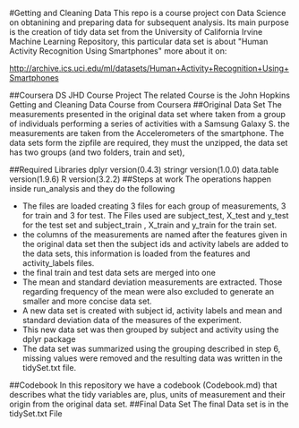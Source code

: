 #Getting and Cleaning Data
This repo is a course project con Data Science on obtanining and preparing data for
subsequent analysis. Its main purpose is the creation of tidy data set from the 
University of California Irvine Machine Learning Repository, this particular data set
is about "Human Activity Recognition Using Smartphones" more about it on:

http://archive.ics.uci.edu/ml/datasets/Human+Activity+Recognition+Using+Smartphones

##Coursera DS JHD Course Project
The related Course is the John Hopkins Getting and Cleaning Data Course from Coursera
##Original Data Set
The measurements presented in the original data set where taken from a group of individuals performing a series of activities with a Samsung Galaxy S. the measurements are taken from the Accelerometers of the smartphone. The data sets form the zipfile are required, they must the unzipped, the data set has two groups (and two folders, train and set), 

##Required Libraries
dplyr version(0.4.3)
stringr version(1.0.0)
data.table version(1.9.6)
R version(3.2.2)
##Steps at work
The operations happen inside run_analysis and they do the following 
* The files are loaded creating 3 files for each group of measurements, 3 for train and 3 for test. The Files used are subject_test, X_test and y_test for the test set and subject_train , X_train and y_train for the train set.
* the columns of the measurements are named after the features given in the original data set then the subject ids and activity labels are added to the data sets, this information is loaded from the features and activity_labels files.
* the final train and test data sets are merged into one
* The mean and standard deviation measurements are extracted. Those regarding frequency of the mean were also excluded to generate an smaller and more concise data set.
* A new data set is created with subject id, activity labels and mean and standard deviation data of the measures of the experiment. 
* This new data set was then grouped by subject and activity using the dplyr package
* The data set was summarized using the grouping described in step 6, missing values were removed and the resulting data was written in the tidySet.txt file.

##Codebook
In this repository we have a codebook (Codebook.md) that describes what the tidy variables are, plus, units of measurement and their origin from the original data set.
##Final Data Set
The final Data set is in the tidySet.txt File
